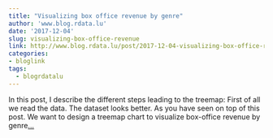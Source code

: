 ```yaml
---
title: "Visualizing box office revenue by genre"
author: 'www.blog.rdata.lu'
date: '2017-12-04'
slug: visualizing-box-office-revenue
link: http://www.blog.rdata.lu/post/2017-12-04-visualizing-box-office-revenue-by-genre/
categories:
- bloglink
tags:
  - blogrdatalu
---
```


In this post, I describe the different steps leading to the treemap: First of all we read the data. The dataset looks better. As you have seen on top of this post. We want to design a treemap chart to visualize box-office revenue by genre[... <i class="fas fa-external-link-alt"></i>](http://www.blog.rdata.lu/post/2017-12-04-visualizing-box-office-revenue-by-genre/)

